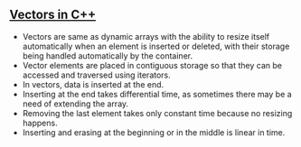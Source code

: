 
<h2><a href="https://www.geeksforgeeks.org/vector-in-cpp-stl/">Vectors in C++</a></h2>

- Vectors are same as dynamic arrays with the ability to resize itself automatically when an element is inserted or deleted, with their storage being handled automatically by the container. 
- Vector elements are placed in contiguous storage so that they can be accessed and traversed using iterators. 
- In vectors, data is inserted at the end. 
- Inserting at the end takes differential time, as sometimes there may be a need of extending the array. 
- Removing the last element takes only constant time because no resizing happens. 
- Inserting and erasing at the beginning or in the middle is linear in time.

